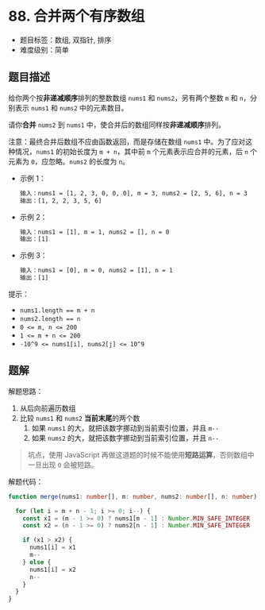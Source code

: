 # 88. 合并两个有序数组

- 题目标签：数组, 双指针, 排序
- 难度级别：简单

## 题目描述

给你两个按**非递减顺序**排列的整数数组 `nums1` 和 `nums2`，另有两个整数 `m` 和 `n`，分别表示 `nums1` 和 `nums2` 中的元素数目。

请你**合并** `nums2` 到 `nums1` 中，使合并后的数组同样按**非递减顺序**排列。

注意：最终合并后数组不应由函数返回，而是存储在数组 `nums1` 中。为了应对这种情况，`nums1` 的初始长度为 `m + n`，其中前 `m` 个元素表示应合并的元素，后 `n` 个元素为 `0`，应忽略。`nums2` 的长度为 `n`。

- 示例 1：

  ```txt
  输入：nums1 = [1, 2, 3, 0, 0, 0], m = 3, nums2 = [2, 5, 6], n = 3
  输出：[1, 2, 2, 3, 5, 6]
  ```

- 示例 2：

  ```txt
  输入：nums1 = [1], m = 1, nums2 = [], n = 0
  输出：[1]
  ```

- 示例 3：

  ```txt
  输入：nums1 = [0], m = 0, nums2 = [1], n = 1
  输出：[1]
  ```

提示：

- `nums1.length == m + n`
- `nums2.length == n`
- `0 <= m, n <= 200`
- `1 <= m + n <= 200`
- `-10^9 <= nums1[i], nums2[j] <= 10^9`

## 题解

解题思路：

1. 从后向前遍历数组
2. 比较 `nums1` 和 `nums2` **当前末尾**的两个数
   1. 如果 `nums1` 的大，就把该数字挪动到当前索引位置，并且 `m--`
   2. 如果 `nums2` 的大，就把该数字挪动到当前索引位置，并且 `n--`

> 坑点，使用 JavaScript 再做这道题的时候不能使用**短路运算**，否则数组中一旦出现 `0` 会被短路。

解题代码：

```ts
function merge(nums1: number[], m: number, nums2: number[], n: number): void {

  for (let i = m + n - 1; i >= 0; i--) {
    const x1 = (m - 1 >= 0) ? nums1[m - 1] : Number.MIN_SAFE_INTEGER
    const x2 = (n - 1 >= 0) ? nums2[n - 1] : Number.MIN_SAFE_INTEGER

    if (x1 > x2) {
      nums1[i] = x1
      m--
    } else {
      nums1[i] = x2
      n--
    }
  }
}
```
